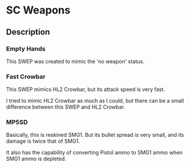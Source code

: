 # SC Weapons

## Description

### Empty Hands

This SWEP was created to mimic the 'no weapon' status.

### Fast Crowbar

This SWEP mimics HL2 Crowbar, but its attack speed is very fast.

I tried to mimic HL2 Crowbar as much as I could, but there can be a small difference between this SWEP and HL2 Crowbar.

### MP5SD

Basically, this is reskined SMG1. But its bullet spread is very small, and its damage is twice that of SMG1.

It also has the capability of converting Pistol ammo to SMG1 ammo when SMG1 ammo is depleted.

